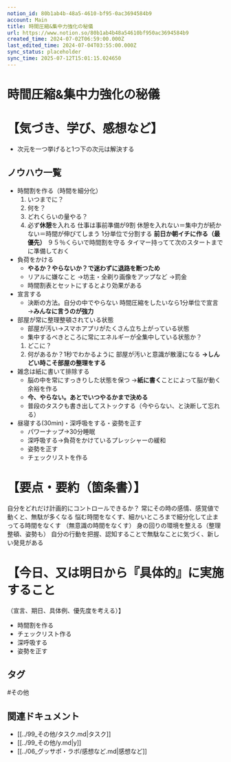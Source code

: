 ```yaml
---
notion_id: 80b1ab4b-48a5-4610-bf95-0ac3694584b9
account: Main
title: 時間圧縮&集中力強化の秘儀
url: https://www.notion.so/80b1ab4b48a54610bf950ac3694584b9
created_time: 2024-07-02T06:59:00.000Z
last_edited_time: 2024-07-04T03:55:00.000Z
sync_status: placeholder
sync_time: 2025-07-12T15:01:15.024650
---
```

# 時間圧縮&集中力強化の秘儀

# 【気づき、学び、感想など】
- 次元を一つ挙げると1つ下の次元は解決する
## ノウハウ一覧
- 時間割を作る（時間を細分化）
  1. いつまでに？
  1. 何を？
  1. どれくらいの量やる？
  1. 必ず**休憩**を入れる
  仕事は事前準備が9割
  休憩を入れない＝集中力が続かない＝時間が伸びてしまう
  1分単位で分割する
  **前日か朝イチに作る（最優先）**
  ９５％くらいで時間割を守る
  タイマー持ってて次のスタートまでに準備しておく
- 負荷をかける
  - **やるか？やらないか？で迷わずに退路を断つため**
  - リアルに嫌なこと
→坊主・全剃り画像をアップなど
→罰金
  - 時間割表とセットにするとより効果がある
- 宣言する
  - 決断の方法。自分の中でやらない
  時間圧縮をしたいなら1分単位で宣言
→**みんなに言うのが強力**
- 部屋が常に整理整頓されている状態
  - 部屋が汚い→スマホアプリがたくさん立ち上がっている状態
  - 集中するべきところに常にエネルギーが全集中している状態か？
  1. どこに？
  1. 何があるか？1秒でわかるように
  部屋が汚いと意識が散漫になる
**→しんどい時こそ部屋の整理をする**
- 雑念は紙に書いて排除する
  - 脳の中を常にすっきりした状態を保つ
→**紙に書く**ことによって脳が動く余裕を作る
  - **今、やらない。あとでいつやるかまで決める**
  - 普段のタスクも書き出してストックする（今やらない、と決断して忘れる）
- 昼寝する(30min)・深呼吸をする・姿勢を正す
  - パワーナップ→30分睡眠
  - 深呼吸する→負荷をかけているプレッシャーの緩和
  - 姿勢を正す
  - チェックリストを作る
# 【要点・要約（箇条書）】
自分をどれだけ計画的にコントロールできるか？
常にその時の感情、感覚値で動くと、無駄が多くなる
悩む時間をなくす、細かいところまで細分化して止まってる時間をなくす
（無意識の時間をなくす）
身の回りの環境を整える（整理整頓、姿勢も）
自分の行動を把握、認知することで無駄なことに気づく、新しい発見がある
# 【今日、又は明日から『具体的』に実施すること
（宣言、期日、具体例、優先度を考える）】
- 時間割を作る
- チェックリスト作る
- 深呼吸する
- 姿勢を正す

## タグ

#その他 

## 関連ドキュメント

- [[../99_その他/タスク.md|タスク]]
- [[../99_その他/y.md|y]]
- [[../06_グッサポ・ラボ/感想など.md|感想など]]
